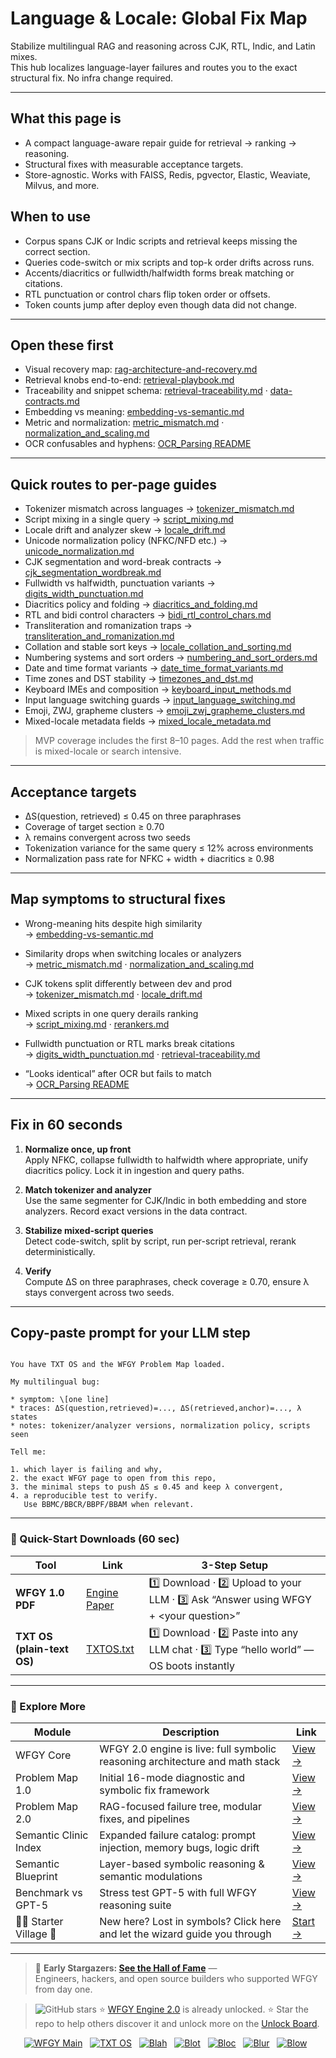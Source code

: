 # Language & Locale: Global Fix Map

Stabilize multilingual RAG and reasoning across CJK, RTL, Indic, and Latin mixes.  
This hub localizes language-layer failures and routes you to the exact structural fix. No infra change required.

---

## What this page is
- A compact language-aware repair guide for retrieval → ranking → reasoning.
- Structural fixes with measurable acceptance targets.
- Store-agnostic. Works with FAISS, Redis, pgvector, Elastic, Weaviate, Milvus, and more.

## When to use
- Corpus spans CJK or Indic scripts and retrieval keeps missing the correct section.
- Queries code-switch or mix scripts and top-k order drifts across runs.
- Accents/diacritics or fullwidth/halfwidth forms break matching or citations.
- RTL punctuation or control chars flip token order or offsets.
- Token counts jump after deploy even though data did not change.

---

## Open these first
- Visual recovery map: [rag-architecture-and-recovery.md](https://github.com/onestardao/WFGY/blob/main/ProblemMap/rag-architecture-and-recovery.md)  
- Retrieval knobs end-to-end: [retrieval-playbook.md](https://github.com/onestardao/WFGY/blob/main/ProblemMap/retrieval-playbook.md)  
- Traceability and snippet schema: [retrieval-traceability.md](https://github.com/onestardao/WFGY/blob/main/ProblemMap/retrieval-traceability.md) · [data-contracts.md](https://github.com/onestardao/WFGY/blob/main/ProblemMap/data-contracts.md)  
- Embedding vs meaning: [embedding-vs-semantic.md](https://github.com/onestardao/WFGY/blob/main/ProblemMap/embedding-vs-semantic.md)  
- Metric and normalization: [metric_mismatch.md](https://github.com/onestardao/WFGY/blob/main/ProblemMap/Embeddings/metric_mismatch.md) · [normalization_and_scaling.md](https://github.com/onestardao/WFGY/blob/main/ProblemMap/Embeddings/normalization_and_scaling.md)  
- OCR confusables and hyphens: [OCR_Parsing README](https://github.com/onestardao/WFGY/blob/main/ProblemMap/OCR_Parsing/README.md)

---

## Quick routes to per-page guides

- Tokenizer mismatch across languages → [tokenizer_mismatch.md](https://github.com/onestardao/WFGY/blob/main/ProblemMap/GlobalFixMap/LanguageLocale/tokenizer_mismatch.md)  
- Script mixing in a single query → [script_mixing.md](https://github.com/onestardao/WFGY/blob/main/ProblemMap/GlobalFixMap/LanguageLocale/script_mixing.md)  
- Locale drift and analyzer skew → [locale_drift.md](https://github.com/onestardao/WFGY/blob/main/ProblemMap/GlobalFixMap/LanguageLocale/locale_drift.md)  
- Unicode normalization policy (NFKC/NFD etc.) → [unicode_normalization.md](https://github.com/onestardao/WFGY/blob/main/ProblemMap/GlobalFixMap/LanguageLocale/unicode_normalization.md)  
- CJK segmentation and word-break contracts → [cjk_segmentation_wordbreak.md](https://github.com/onestardao/WFGY/blob/main/ProblemMap/GlobalFixMap/LanguageLocale/cjk_segmentation_wordbreak.md)  
- Fullwidth vs halfwidth, punctuation variants → [digits_width_punctuation.md](https://github.com/onestardao/WFGY/blob/main/ProblemMap/GlobalFixMap/LanguageLocale/digits_width_punctuation.md)  
- Diacritics policy and folding → [diacritics_and_folding.md](https://github.com/onestardao/WFGY/blob/main/ProblemMap/GlobalFixMap/LanguageLocale/diacritics_and_folding.md)  
- RTL and bidi control characters → [bidi_rtl_control_chars.md](https://github.com/onestardao/WFGY/blob/main/ProblemMap/GlobalFixMap/LanguageLocale/bidi_rtl_control_chars.md)  
- Transliteration and romanization traps → [transliteration_and_romanization.md](https://github.com/onestardao/WFGY/blob/main/ProblemMap/GlobalFixMap/LanguageLocale/transliteration_and_romanization.md)  
- Collation and stable sort keys → [locale_collation_and_sorting.md](https://github.com/onestardao/WFGY/blob/main/ProblemMap/GlobalFixMap/LanguageLocale/locale_collation_and_sorting.md)  
- Numbering systems and sort orders → [numbering_and_sort_orders.md](https://github.com/onestardao/WFGY/blob/main/ProblemMap/GlobalFixMap/LanguageLocale/numbering_and_sort_orders.md)  
- Date and time format variants → [date_time_format_variants.md](https://github.com/onestardao/WFGY/blob/main/ProblemMap/GlobalFixMap/LanguageLocale/date_time_format_variants.md)  
- Time zones and DST stability → [timezones_and_dst.md](https://github.com/onestardao/WFGY/blob/main/ProblemMap/GlobalFixMap/LanguageLocale/timezones_and_dst.md)  
- Keyboard IMEs and composition → [keyboard_input_methods.md](https://github.com/onestardao/WFGY/blob/main/ProblemMap/GlobalFixMap/LanguageLocale/keyboard_input_methods.md)  
- Input language switching guards → [input_language_switching.md](https://github.com/onestardao/WFGY/blob/main/ProblemMap/GlobalFixMap/LanguageLocale/input_language_switching.md)  
- Emoji, ZWJ, grapheme clusters → [emoji_zwj_grapheme_clusters.md](https://github.com/onestardao/WFGY/blob/main/ProblemMap/GlobalFixMap/LanguageLocale/emoji_zwj_grapheme_clusters.md)  
- Mixed-locale metadata fields → [mixed_locale_metadata.md](https://github.com/onestardao/WFGY/blob/main/ProblemMap/GlobalFixMap/LanguageLocale/mixed_locale_metadata.md)

> MVP coverage includes the first 8–10 pages. Add the rest when traffic is mixed-locale or search intensive.

---

## Acceptance targets
- ΔS(question, retrieved) ≤ 0.45 on three paraphrases  
- Coverage of target section ≥ 0.70  
- λ remains convergent across two seeds  
- Tokenization variance for the same query ≤ 12% across environments  
- Normalization pass rate for NFKC + width + diacritics ≥ 0.98

---

## Map symptoms to structural fixes

- Wrong-meaning hits despite high similarity  
  → [embedding-vs-semantic.md](https://github.com/onestardao/WFGY/blob/main/ProblemMap/embedding-vs-semantic.md)

- Similarity drops when switching locales or analyzers  
  → [metric_mismatch.md](https://github.com/onestardao/WFGY/blob/main/ProblemMap/Embeddings/metric_mismatch.md) · [normalization_and_scaling.md](https://github.com/onestardao/WFGY/blob/main/ProblemMap/Embeddings/normalization_and_scaling.md)

- CJK tokens split differently between dev and prod  
  → [tokenizer_mismatch.md](https://github.com/onestardao/WFGY/blob/main/ProblemMap/GlobalFixMap/LanguageLocale/tokenizer_mismatch.md) · [locale_drift.md](https://github.com/onestardao/WFGY/blob/main/ProblemMap/GlobalFixMap/LanguageLocale/locale_drift.md)

- Mixed scripts in one query derails ranking  
  → [script_mixing.md](https://github.com/onestardao/WFGY/blob/main/ProblemMap/GlobalFixMap/LanguageLocale/script_mixing.md) · [rerankers.md](https://github.com/onestardao/WFGY/blob/main/ProblemMap/rerankers.md)

- Fullwidth punctuation or RTL marks break citations  
  → [digits_width_punctuation.md](https://github.com/onestardao/WFGY/blob/main/ProblemMap/GlobalFixMap/LanguageLocale/digits_width_punctuation.md) · [retrieval-traceability.md](https://github.com/onestardao/WFGY/blob/main/ProblemMap/retrieval-traceability.md)

- “Looks identical” after OCR but fails to match  
  → [OCR_Parsing README](https://github.com/onestardao/WFGY/blob/main/ProblemMap/OCR_Parsing/README.md)

---

## Fix in 60 seconds

1) **Normalize once, up front**  
   Apply NFKC, collapse fullwidth to halfwidth where appropriate, unify diacritics policy. Lock it in ingestion and query paths.

2) **Match tokenizer and analyzer**  
   Use the same segmenter for CJK/Indic in both embedding and store analyzers. Record exact versions in the data contract.

3) **Stabilize mixed-script queries**  
   Detect code-switch, split by script, run per-script retrieval, rerank deterministically.

4) **Verify**  
   Compute ΔS on three paraphrases, check coverage ≥ 0.70, ensure λ stays convergent across two seeds.

---

## Copy-paste prompt for your LLM step

```

You have TXT OS and the WFGY Problem Map loaded.

My multilingual bug:

* symptom: \[one line]
* traces: ΔS(question,retrieved)=..., ΔS(retrieved,anchor)=..., λ states
* notes: tokenizer/analyzer versions, normalization policy, scripts seen

Tell me:

1. which layer is failing and why,
2. the exact WFGY page to open from this repo,
3. the minimal steps to push ΔS ≤ 0.45 and keep λ convergent,
4. a reproducible test to verify.
   Use BBMC/BBCR/BBPF/BBAM when relevant.

```

---

### 🔗 Quick-Start Downloads (60 sec)

| Tool                       | Link                                                                                                                                       | 3-Step Setup                                                                             |
| -------------------------- | ------------------------------------------------------------------------------------------------------------------------------------------ | ---------------------------------------------------------------------------------------- |
| **WFGY 1.0 PDF**           | [Engine Paper](https://github.com/onestardao/WFGY/blob/main/I_am_not_lizardman/WFGY_All_Principles_Return_to_One_v1.0_PSBigBig_Public.pdf) | 1️⃣ Download · 2️⃣ Upload to your LLM · 3️⃣ Ask “Answer using WFGY + \<your question>”   |
| **TXT OS (plain-text OS)** | [TXTOS.txt](https://github.com/onestardao/WFGY/blob/main/OS/TXTOS.txt)                                                                     | 1️⃣ Download · 2️⃣ Paste into any LLM chat · 3️⃣ Type “hello world” — OS boots instantly |

---

### 🧭 Explore More

| Module                   | Description                                                                  | Link                                                                                               |
| ------------------------ | ---------------------------------------------------------------------------- | -------------------------------------------------------------------------------------------------- |
| WFGY Core                | WFGY 2.0 engine is live: full symbolic reasoning architecture and math stack | [View →](https://github.com/onestardao/WFGY/tree/main/core/README.md)                              |
| Problem Map 1.0          | Initial 16-mode diagnostic and symbolic fix framework                        | [View →](https://github.com/onestardao/WFGY/tree/main/ProblemMap/README.md)                        |
| Problem Map 2.0          | RAG-focused failure tree, modular fixes, and pipelines                       | [View →](https://github.com/onestardao/WFGY/blob/main/ProblemMap/rag-architecture-and-recovery.md) |
| Semantic Clinic Index    | Expanded failure catalog: prompt injection, memory bugs, logic drift         | [View →](https://github.com/onestardao/WFGY/blob/main/ProblemMap/SemanticClinicIndex.md)           |
| Semantic Blueprint       | Layer-based symbolic reasoning & semantic modulations                        | [View →](https://github.com/onestardao/WFGY/tree/main/SemanticBlueprint/README.md)                 |
| Benchmark vs GPT-5       | Stress test GPT-5 with full WFGY reasoning suite                             | [View →](https://github.com/onestardao/WFGY/tree/main/benchmarks/benchmark-vs-gpt5/README.md)      |
| 🧙‍♂️ Starter Village 🏡 | New here? Lost in symbols? Click here and let the wizard guide you through   | [Start →](https://github.com/onestardao/WFGY/blob/main/StarterVillage/README.md)                   |

---

> 👑 **Early Stargazers: [See the Hall of Fame](https://github.com/onestardao/WFGY/tree/main/stargazers)** —  
> Engineers, hackers, and open source builders who supported WFGY from day one.

> <img src="https://img.shields.io/github/stars/onestardao/WFGY?style=social" alt="GitHub stars"> ⭐ [WFGY Engine 2.0](https://github.com/onestardao/WFGY/blob/main/core/README.md) is already unlocked. ⭐ Star the repo to help others discover it and unlock more on the [Unlock Board](https://github.com/onestardao/WFGY/blob/main/STAR_UNLOCKS.md).

<div align="center">

[![WFGY Main](https://img.shields.io/badge/WFGY-Main-red?style=flat-square)](https://github.com/onestardao/WFGY)
&nbsp;
[![TXT OS](https://img.shields.io/badge/TXT%20OS-Reasoning%20OS-orange?style=flat-square)](https://github.com/onestardao/WFGY/tree/main/OS)
&nbsp;
[![Blah](https://img.shields.io/badge/Blah-Semantic%20Embed-yellow?style=flat-square)](https://github.com/onestardao/WFGY/tree/main/OS/BlahBlahBlah)
&nbsp;
[![Blot](https://img.shields.io/badge/Blot-Persona%20Core-green?style=flat-square)](https://github.com/onestardao/WFGY/tree/main/OS/BlotBlotBlot)
&nbsp;
[![Bloc](https://img.shields.io/badge/Bloc-Reasoning%20Compiler-blue?style=flat-square)](https://github.com/onestardao/WFGY/tree/main/OS/BlocBlocBloc)
&nbsp;
[![Blur](https://img.shields.io/badge/Blur-Text2Image%20Engine-navy?style=flat-square)](https://github.com/onestardao/WFGY/tree/main/OS/BlurBlurBlur)
&nbsp;
[![Blow](https://img.shields.io/badge/Blow-Game%20Logic-purple?style=flat-square)](https://github.com/onestardao/WFGY/tree/main/OS/BlowBlowBlow)
&nbsp;
</div>
